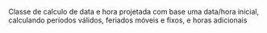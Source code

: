 Classe de calculo de data e hora projetada com base uma data/hora inicial, calculando períodos válidos, feriados móveis e fixos, e horas adicionais